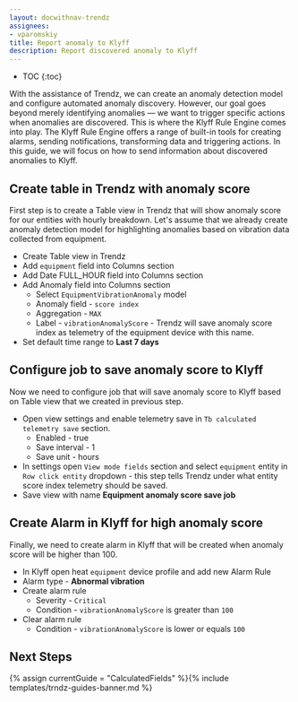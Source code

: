 ```yaml
---
layout: docwithnav-trendz
assignees:
- vparomskiy
title: Report anomaly to Klyff
description: Report discovered anomaly to Klyff
---
```


* TOC
{:toc}

With the assistance of Trendz, we can create an anomaly detection model and configure automated anomaly discovery. 
However, our goal goes beyond merely identifying anomalies — we want to trigger specific actions when anomalies are discovered. This is where the Klyff Rule Engine comes into play.
The Klyff Rule Engine offers a range of built-in tools for creating alarms, sending notifications, transforming data and triggering actions. 
In this guide, we will focus on how to send information about discovered anomalies to Klyff.

## Create table in Trendz with anomaly score

First step is to create a Table view in Trendz that will show anomaly score for our entities with hourly breakdown. Let's assume that we already create anomaly detection model for highlighting anomalies based on vibration data collected from equipment.

* Create Table view in Trendz
* Add `equipment` field into Columns section
* Add Date FULL_HOUR field into Columns section
* Add Anomaly field into Columns section
    * Select `EquipmentVibrationAnomaly` model
    * Anomaly field - `score index`
    * Aggregation - `MAX`
    * Label - `vibrationAnomalyScore` - Trendz will save anomaly score index as telemetry of the equipment device with this name.
* Set default time range to **Last 7 days**

## Configure job to save anomaly score to Klyff

Now we need to configure job that will save anomaly score to Klyff based on Table view that we created in previous step. 

* Open view settings and enable telemetry save in `Tb calculated telemetry save` section.
  * Enabled - true
  * Save interval - 1
  * Save unit - hours
* In settings open `View mode fields` section and select `equipment` entity in `Row click entity` dropdown - this step tells Trendz under what entity score index telemetry should be saved.
* Save view with name **Equipment anomaly score save job**

## Create Alarm in Klyff for high anomaly score

Finally, we need to create alarm in Klyff that will be created when anomaly score will be higher than 100.

* In Klyff open heat `equipment` device profile and add new Alarm Rule
* Alarm type - **Abnormal vibration**
* Create alarm rule
  * Severity - `Critical`
  * Condition - `vibrationAnomalyScore` is greater than `100`
* Clear alarm rule
  * Condition - `vibrationAnomalyScore` is lower or equals `100`

## Next Steps

{% assign currentGuide = "CalculatedFields" %}{% include templates/trndz-guides-banner.md %}